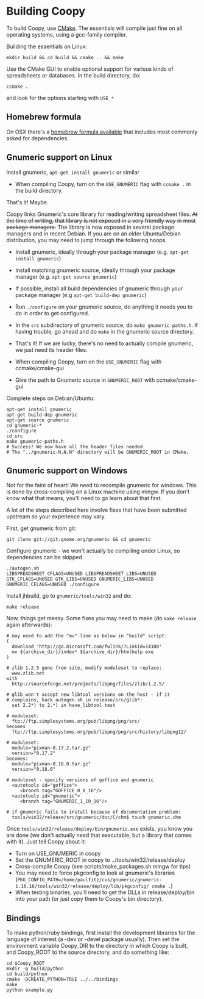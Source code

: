 Building Coopy
==============

To build Coopy, use [CMake](http://www.cmake.org).  The essentials will compile just fine on all operating systems, using a gcc-family compiler.

Building the essentials on Linux:

    mkdir build && cd build && cmake .. && make

Use the CMake GUI to enable optional support for various kinds of spreadsheets or databases.  In the build directory, do:

    ccmake .

and look for the options starting with `USE_*`

Homebrew formula
----------------

On OSX there's a [homebrew formula available](https://github.com/paulfitz/homebrew/blob/coopy/Library/Formula/coopy.rb) that includes most commonly asked for dependencies.

Gnumeric support on Linux
-------------------------

Install gnumeric, `apt-get install gnumeric` or similar

* When compiling Coopy, turn on the `USE_GNUMERIC` flag with `ccmake .` in
  the build directory.

That's it!  Maybe.

Coopy links Gnumeric's core library for reading/writing spreadsheet
files.  ~~At the time of writing, that library is not exposed in a very
friendly way in most package managers.~~ The library is now exposed
in several package managers and in recent Debian.  If you are on
an older Ubuntu/Debian distribution, you may need to jump through the
following hoops.

* Install gnumeric, ideally through your package manager (e.g.
  `apt-get install gnumeric`)

* Install matching gnumeric source, ideally through your package manager (e.g.
  `apt-get source gnumeric`)

* If possible, install all build dependencies of gnumeric through your package
  manager (e.g `apt-get build-dep gnumeric`)

* Run `./configure` on your gnumeric source, do anything it needs
  you to do in order to get configured.
* In the `src` subdirectory of gnumeric source, do 
  `make gnumeric-paths.h`.  If having trouble, go ahead and do `make` in the 
  gnumeric source directory.
* That's it!  If we are lucky, there's no need to actually compile gnumeric, 
  we just need its header files.
* When compiling Coopy, turn on the `USE_GNUMERIC` flag with ccmake/cmake-gui
* Give the path to Gnumeric source in `GNUMERIC_ROOT` with ccmake/cmake-gui

Complete steps on Debian/Ubuntu:

    apt-get install gnumeric
    apt-get build-dep gnumeric
    apt-get source gnumeric
    cd gnumeric-*
    ./configure
    cd src
    make gnumeric-paths.h
    # Success! We now have all the header files needed.
    # The "../gnumeric-N.N.N" directory will be GNUMERIC_ROOT in CMake.

Gnumeric support on Windows
---------------------------

Not for the faint of heart!  We need to recompile gnumeric for windows.
This is done by cross-compiling on a Linux machine using mingw.
If you don't know what that means, you'll need to go learn about that first.

A lot of the steps described here involve fixes that have been submitted upstream
so your experience may vary.

First, get gnumeric from git:

    git clone git://git.gnome.org/gnumeric && cd gnumeric

Configure gnumeric - we won't actually be compiling under Linux, so
  dependencies can be skipped
  
    ./autogen.sh
    LIBSPREADSHEET_CFLAGS=UNUSED LIBSPREADSHEET_LIBS=UNUSED GTK_CFLAGS=UNUSED GTK_LIBS=UNUSED GNUMERIC_LIBS=UNUSED GNUMERIC_CFLAGS=UNUSED ./configure

Install jhbuild, go to `gnumeric/tools/win32` and do:

    make release

Now, things get messy.  Some fixes you may need to make (do `make release` again afterwards):

    # may need to add the "mv" line as below in "build" script:
    (
      download 'http://go.microsoft.com/fwlink/?LinkId=14188' 
      mv ${archive_dir}/index* ${archive_dir}/htmlhelp.exe
    )

    # zlib 1.2.5 gone from site, modify moduleset to replace:
      www.zlib.net
    with
      http://sourceforge.net/projects/libpng/files/zlib/1.2.5/

    # glib won't accept new libtool versions on the host - if it 
    # complains, hack autogen.sh in release/src/glib*:
      set 2.2*) to 2.*) in have_libtool test

    # moduleset:
      ftp://ftp.simplesystems.org/pub/libpng/png/src/
    becomes
      ftp://ftp.simplesystems.org/pub/libpng/png/src/history/libpng12/

    # moduleset:
      module="pixman-0.17.2.tar.gz"
      version="0.17.2"
    becomes:
      module="pixman-0.18.0.tar.gz"
      version="0.18.0"

    # moduleset - specify versions of goffice and gnumeric
      <autotools id="goffice">
         <branch tag="GOFFICE_0_8_16"/>
      <autotools id="gnumeric">
         <branch tag="GNUMERIC_1_10_16"/>

    # if gnumeric fails to install because of documentation problem:
      tools/win32/release/src/gnumeric/doc/C/chm$ touch gnumeric.chm

Once `tools/win32/release/deploy/bin/gnumeric.exe` exists, you know you are done
(we don't actually need that executable, but a library that comes with it).
Just tell Coopy about it:

* Turn on USE_GNUMERIC in coopy
* Set the GNUMERIC_ROOT in coopy to ../tools/win32/release/deploy
* Cross-compile Coopy (see scripts/make_packages.sh mingw for tips)
* You may need to force pkgconfig to look at gnumeric's libraries (`PKG_CONFIG_PATH=/home/paulfitz/cvs/gnumeric/gnumeric-1.10.16/tools/win32/release/deploy/lib/pkgconfig/ cmake .`)
* When testing binaries, you'll need to get the DLLs in release/deploy/bin into your path (or just copy them to Coopy's bin directory).

Bindings
---------

To make python/ruby bindings, first install the development 
libraries for the language of interest (a -dev or -devel package usually). 
Then set the environment variable Coopy_DIR to the directory in which Coopy is built, and Coopy_ROOT to the source directory, and do something like:

    cd $Coopy_ROOT
    mkdir -p build/python
    cd build/python
    cmake -DCREATE_PYTHON=TRUE ../../bindings
    make
    python example.py

